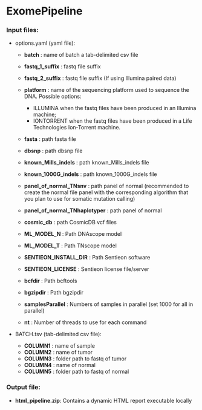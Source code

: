 # ExomePipeline

### Input files:
- options.yaml (yaml file): 
	- **batch** : name of batch a tab-delimited csv file

	- **fastq_1_suffix** : fastq file suffix
	- **fastq_2_suffix** : fastq file suffix (If using Illumina paired data)
	- **platform** : name of the sequencing platform used to sequence the DNA. Possible options:
        - ILLUMINA when the fastq files have been produced in an Illumina machine;
        - IONTORRENT when the fastq files have been produced in a Life Technologies Ion-Torrent machine.

	- **fasta** : path fasta file 
	- **dbsnp** : path dbsnp file  
	- **known_Mills_indels** : path known_Mills_indels file  
	- **known_1000G_indels** : path known_1000G_indels file  

	- **panel_of_normal_TNsnv** : path panel of normal (recommended to create the normal file panel with the corresponding algorithm that you plan to use for somatic mutation calling)
	- **panel_of_normal_TNhaplotyper** : path panel of normal
	- **cosmic_db** : path CosmicDB vcf files 

	- **ML_MODEL_N** : Path DNAscope model 
	- **ML_MODEL_T** : Path TNscope model

	- **SENTIEON_INSTALL_DIR** : Path Sentieon software 
	- **SENTIEON_LICENSE** : Sentieon license file/server

	- **bcfdir** : Path bcftools

	- **bgzipdir** : Path bgzipdir

	- **samplesParallel** : Numbers of samples in parallel (set 1000 for all in parallel)
	- **nt** : Number of threads to use for each command
 
- BATCH.tsv (tab-delimited csv file): 
	- **COLUMN1** : name of sample
	- **COLUMN2** : name of tumor
	- **COLUMN3** : folder path to fastq of tumor
	- **COLUMN4** : name of normal
	- **COLUMN5** : folder path to fastq of normal

### Output file:
- **html_pipeline.zip**: Contains a dynamic HTML report executable locally